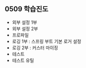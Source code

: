 0509 학습진도
-
+ 외부 설정 1부
+ 외부 설정 2부
+ 프로파일
+ 로깅 1부 : 스프링 부트 기본 로거 설정
+ 로깅 2부 : 커스터 마이징
+ 테스트
+ 테스트 유틸

